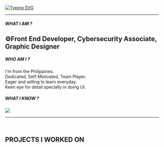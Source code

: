<a href="https://git.io/typing-svg">
    <img src="https://readme-typing-svg.herokuapp.com?font=Fira+Code&size=40&pause=1000&random=false&width=805&height=65&lines=I'm+THERENZE+STEPHEN+AMANTE" alt="Typing SVG" />
</a>

<hr>
<h5>WHAT I AM ?</h5>
<h2>⚙️Front End Developer, Cybersecurity Associate, Graphic Designer</h2>


<h5>WHO AM I ?</h5>
<p>
  I'm from the Philippines.<br>
  Dedicated, Self-Motivated, Team Player. <br> 
  Eager and willing to learn everyday.<br>
  Keen eye for detail specially in doing UI.
</p>


<p align="left">
  <h5>WHAT I KNOW ?</h5>
  <a href="https://skillicons.dev">
    <img src="https://skillicons.dev/icons?i=html,css,sass,bootstrap,js,react,python,git,photoshop,illustrator"/>
  </a>
</p>

<hr><br>
<h2>PROJECTS I WORKED ON</h2>


